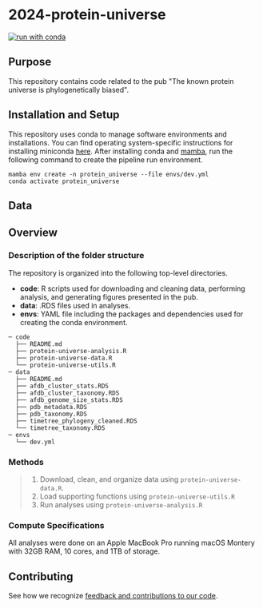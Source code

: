 # 2024-protein-universe

[![run with conda](http://img.shields.io/badge/run%20with-conda-3EB049?labelColor=000000&logo=anaconda)](https://docs.conda.io/projects/miniconda/en/latest/)

## Purpose

This repository contains code related to the pub "The known protein universe is phylogenetically biased".

## Installation and Setup

This repository uses conda to manage software environments and installations. You can find operating system-specific instructions for installing miniconda [here](https://docs.conda.io/projects/miniconda/en/latest/). After installing conda and [mamba](https://mamba.readthedocs.io/en/latest/), run the following command to create the pipeline run environment.

```{bash}
mamba env create -n protein_universe --file envs/dev.yml
conda activate protein_universe
```

## Data



## Overview

### Description of the folder structure

The repository is organized into the following top-level directories.

* **code**:
  R scripts used for downloading and cleaning data, performing analysis, and generating figures presented in the pub.
* **data**:
 .RDS files used in analyses.
* **envs**:
  YAML file including the packages and dependencies used for creating the conda environment.

```
─ code
  ├── README.md
  ├── protein-universe-analysis.R
  ├── protein-universe-data.R
  └── protein-universe-utils.R
─ data
  ├── README.md
  ├── afdb_cluster_stats.RDS
  ├── afdb_cluster_taxonomy.RDS
  ├── afdb_genome_size_stats.RDS
  ├── pdb_metadata.RDS
  ├── pdb_taxonomy.RDS
  ├── timetree_phylogeny_cleaned.RDS
  └── timetree_taxonomy.RDS
─ envs
  └── dev.yml
```

### Methods

> 1. Download, clean, and organize data using `protein-universe-data.R`.
> 2. Load supporting functions using `protein-universe-utils.R`
> 3. Run analyses using `protein-universe-analysis.R`

### Compute Specifications

All analyses were done on an Apple MacBook Pro running macOS Montery with 32GB RAM, 10 cores, and 1TB of storage.

## Contributing

See how we recognize [feedback and contributions to our code](https://github.com/Arcadia-Science/arcadia-software-handbook/blob/main/guides-and-standards/guide-credit-for-contributions.md).
